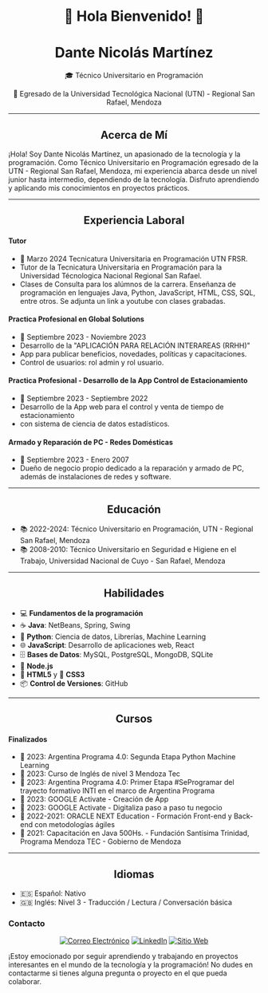 <div align="center">
  <h1>👋 Hola Bienvenido! 👋</h1>
</div>

<div align="center">
  <h1>Dante Nicolás Martínez</h1>
  <p>🎓 Técnico Universitario en Programación</p>
  <p>🏫 Egresado de la Universidad Tecnológica Nacional (UTN) - Regional San Rafael, Mendoza</p>
</div>

---

<div align="center">
  <h2>Acerca de Mí</h2>
</div>

¡Hola! Soy Dante Nicolás Martínez, un apasionado de la tecnología y la programación. Como Técnico Universitario en Programación egresado de la UTN - Regional San Rafael, Mendoza, mi experiencia abarca desde un nivel junior hasta intermedio, dependiendo de la tecnología. Disfruto aprendiendo y aplicando mis conocimientos en proyectos prácticos.

---

<div align="center">
  <h2>Experiencia Laboral</h2>
</div>

#### Tutor 
- 📅 Marzo 2024 Tecnicatura Universitaria en Programación UTN FRSR.
- Tutor de la Tecnicatura Universitaria en Programación para la Universidad Técnologica Nacional Regional San Rafael.
- Clases de Consulta para los alúmnos de la carrera. Enseñanza de programación en lenguajes Java, Python, JavaScript, HTML, CSS, SQL, entre otros. Se adjunta un link a youtube con clases grabadas.

#### Practica Profesional en Global Solutions
- 📅 Septiembre 2023 - Noviembre 2023
- Desarrollo de la "APLICACIÓN PARA RELACIÓN INTERAREAS (RRHH)"
- App para publicar beneficios, novedades, políticas y capacitaciones.
- Control de usuarios: rol admin y rol usuario.

#### Practica Profesional - Desarrollo de la App Control de Estacionamiento
- 📅 Septiembre 2023 - Septiembre 2022
- Desarrollo de la App web para el control y venta de tiempo de estacionamiento
- con sistema de ciencia de datos estadísticos.

#### Armado y Reparación de PC - Redes Domésticas
- 📅 Septiembre 2023 - Enero 2007
- Dueño de negocio propio dedicado a la reparación y armado de PC, además de instalaciones de redes y software.

---

<div align="center">
  <h2>Educación</h2>
</div>

- 📚 2022-2024: Técnico Universitario en Programación, UTN - Regional San Rafael, Mendoza
- 📚 2008-2010: Técnico Universitario en Seguridad e Higiene en el Trabajo, Universidad Nacional de Cuyo - San Rafael, Mendoza

---

<div align="center">
  <h2>Habilidades</h2>
</div>

- 💻 **Fundamentos de la programación**
- ☕ **Java**: NetBeans, Spring, Swing
- 🐍 **Python**: Ciencia de datos, Librerías, Machine Learning
- 🌐 **JavaScript**: Desarrollo de aplicaciones web, React
- 🗄️ **Bases de Datos**: MySQL, PostgreSQL, MongoDB, SQLite
- 🚀 **Node.js**
- 📄 **HTML5** y 🎨 **CSS3**
- 📦 **Control de Versiones**: GitHub

---

<div align="center">
  <h2>Cursos</h2>
</div>

#### Finalizados
- 📅 2023: Argentina Programa 4.0: Segunda Etapa Python Machine Learning
- 📅 2023: Curso de Inglés de nivel 3 Mendoza Tec
- 📅 2023: Argentina Programa 4.0: Primer Etapa #SeProgramar del trayecto formativo INTI en el marco de Argentina Programa
- 📅 2023: GOOGLE Activate - Creación de App
- 📅 2023: GOOGLE Activate - Digitaliza paso a paso tu negocio
- 📅 2022-2021: ORACLE NEXT Education - Formación Front-end y Back-end con metodologías ágiles
- 📅 2021: Capacitación en Java 500Hs. - Fundación Santísima Trinidad, Programa Mendoza TEC - Gobierno de Mendoza

---

<div align="center">
  <h2>Idiomas</h2>
</div>

- 🇪🇸 Español: Nativo
- 🇬🇧 Inglés: Nivel 3 - Traducción / Lectura / Conversación básica


### Contacto

<p align="center">
  <a href="mailto:mzadantemartinez@email.com"><img src="email-icon.png" alt="Correo Electrónico"></a>
  <a href="https://www.linkedin.com/in/dantemartínez"><img src="linkedin-icon.png" alt="LinkedIn"></a>
  <a href="https://portfolio-dante-martinez.netlify.app"><img src="website-icon.png" alt="Sitio Web"></a>
</p>

¡Estoy emocionado por seguir aprendiendo y trabajando en proyectos interesantes en el mundo de la tecnología y la programación! No dudes en contactarme si tienes alguna pregunta o proyecto en el que pueda colaborar.
